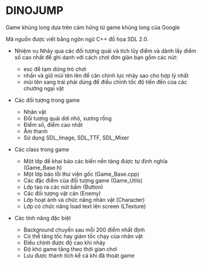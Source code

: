 # DINOJUMP

Game khủng long dựa trên cảm hứng từ game khủng long của Google

Mã nguồn được viết bằng ngôn ngữ C++ đồ họa SDL 2.0.

  * Nhiệm vụ Nhảy qua các đối tượng quái và tích lũy điểm và dành lấy điểm số cao nhất để ghi danh với cách chơi đơn giản bạn gồm các nút:
      - esc để tạm dừng trò chơi
      - nhấn và giữ mũi tên lên để căn chỉnh lực nhảy sao cho hợp lý nhất
      - mũi tên sang trái phải dùng để điều chỉnh tốc độ tiến đến của các chướng ngại vật

  * Các đối tượng trong game
      - Nhân vật
      - Đối tượng quái dơi nhỏ, xương rồng
      - Điểm số, điểm cao nhất
      - Âm thanh
      - Sử dụng SDL_Image, SDL_TTF, SDL_Mixer

  * Các class trong game
      - Một lớp để khai báo các biến nền tảng được tự định nghĩa (Game_Base.h)
      - Một lớp báo lỗi thư viện gốc (Game_Base.cpp)
      - Các đặc điểm của đối tượng game (Game_Utils)
      - Lớp tạo ra các nút bấm (Button)
      - Các đối tượng vật cản (Enemy)
      - Lớp hoạt ảnh và chức năng nhân vật (Character)
      - Lớp có chức năng load text lên screen (LTexture)

  * Các tính năng đặc biệt
      - Background chuyển sau mỗi 200 điểm nhất định
      - Có thể tăng tốc hay giảm tốc chạy của nhân vật
      - Điều chỉnh được độ cao khi nhảy
      - Độ khó game tăng theo thời gian chơi
      - Lưu được thành tích kể cả khi đã thoát game
